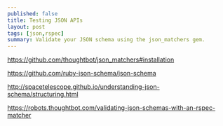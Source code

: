 ```yaml
---
published: false
title: Testing JSON APIs
layout: post
tags: [json,rspec]
summary: Validate your JSON schema using the json_matchers gem.
---
```


https://github.com/thoughtbot/json_matchers#installation

https://github.com/ruby-json-schema/json-schema

http://spacetelescope.github.io/understanding-json-schema/structuring.html

https://robots.thoughtbot.com/validating-json-schemas-with-an-rspec-matcher

